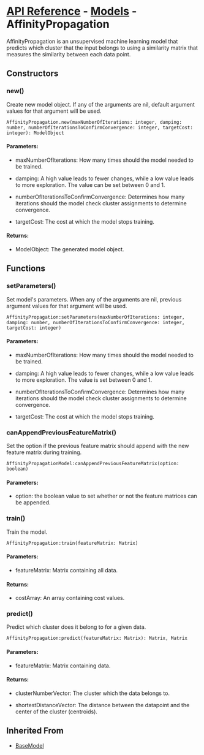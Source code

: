 # [API Reference](../../API.md) - [Models](../Models.md) - AffinityPropagation

AffinityPropagation is an unsupervised machine learning model that predicts which cluster that the input belongs to using a similarity matrix that measures the similarity between each data point.

## Constructors

### new()

Create new model object. If any of the arguments are nil, default argument values for that argument will be used.

```
AffinityPropagation.new(maxNumberOfIterations: integer, damping: number, numberOfIterationsToConfirmConvergence: integer, targetCost: integer): ModelObject
```

#### Parameters:

* maxNumberOfIterations: How many times should the model needed to be trained.

* damping: A high value leads to fewer changes, while a low value leads to more exploration. The value can be set between 0 and 1.

* numberOfIterationsToConfirmConvergence: Determines how many iterations should the model check cluster assignments to determine convergence.

* targetCost: The cost at which the model stops training.

#### Returns:

* ModelObject: The generated model object.

## Functions

### setParameters()

Set model's parameters. When any of the arguments are nil, previous argument values for that argument will be used.

```
AffinityPropagation:setParameters(maxNumberOfIterations: integer, damping: number, numberOfIterationsToConfirmConvergence: integer, targetCost: integer)
```

#### Parameters:

* maxNumberOfIterations: How many times should the model needed to be trained.

* damping: A high value leads to fewer changes, while a low value leads to more exploration. The value is set between 0 and 1.

* numberOfIterationsToConfirmConvergence: Determines how many iterations should the model check cluster assignments to determine convergence.

* targetCost: The cost at which the model stops training.

### canAppendPreviousFeatureMatrix()

Set the option if the previous feature matrix should append with the new feature matrix during training.

```
AffinityPropagationModel:canAppendPreviousFeatureMatrix(option: boolean)
```

#### Parameters:

* option: the boolean value to set whether or not the feature matrices can be appended.

### train()

Train the model.

```
AffinityPropagation:train(featureMatrix: Matrix)
```

#### Parameters:

* featureMatrix: Matrix containing all data.

#### Returns:

* costArray: An array containing cost values.

### predict()

Predict which cluster does it belong to for a given data.

```
AffinityPropagation:predict(featureMatrix: Matrix): Matrix, Matrix
```

#### Parameters:

* featureMatrix: Matrix containing data.

#### Returns:

* clusterNumberVector: The cluster which the data belongs to.

* shortestDistanceVector: The distance between the datapoint and the center of the cluster (centroids).

## Inherited From

* [BaseModel](BaseModel.md)
